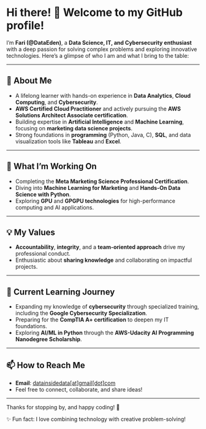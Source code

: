 # Hi there! 👋 Welcome to my GitHub profile!

I’m **Fari (@DataEden)**, a **Data Science, IT, and Cybersecurity enthusiast** with a deep passion for solving complex problems and exploring innovative technologies. Here’s a glimpse of who I am and what I bring to the table:

---

## 🌟 **About Me**
- A lifelong learner with hands-on experience in **Data Analytics**, **Cloud Computing**, and **Cybersecurity**.
- **AWS Certified Cloud Practitioner** and actively pursuing the **AWS Solutions Architect Associate certification**.
- Building expertise in **Artificial Intelligence** and **Machine Learning**, focusing on **marketing data science projects**.
- Strong foundations in **programming** (Python, Java, C), **SQL**, and data visualization tools like **Tableau** and **Excel**.

---

## 🎯 **What I’m Working On**
- Completing the **Meta Marketing Science Professional Certification**.
- Diving into **Machine Learning for Marketing** and **Hands-On Data Science with Python**.
- Exploring **GPU** and **GPGPU technologies** for high-performance computing and AI applications.

---

## 💡 **My Values**
- **Accountability**, **integrity**, and a **team-oriented approach** drive my professional conduct.
- Enthusiastic about **sharing knowledge** and collaborating on impactful projects.

---

## 🌱 **Current Learning Journey**
- Expanding my knowledge of **cybersecurity** through specialized training, including the **Google Cybersecurity Specialization**.
- Preparing for the **CompTIA A+ certification** to deepen my IT foundations.
- Exploring **AI/ML in Python** through the **AWS-Udacity AI Programming Nanodegree Scholarship**.

---

## 📫 **How to Reach Me**
- **Email**: [datainsidedata[at]gmail[dot]com](mailto:datainsidedata@gmail.com)
- Feel free to connect, collaborate, and share ideas!

---

Thanks for stopping by, and happy coding! 🚀


✨ Fun fact: I love combining technology with creative problem-solving!

<!---
DataEden/DataEden is a ✨ special ✨ repository because its `README.md` (this file) appears on your GitHub profile.
You can click the Preview link to take a look at your changes.
--->
